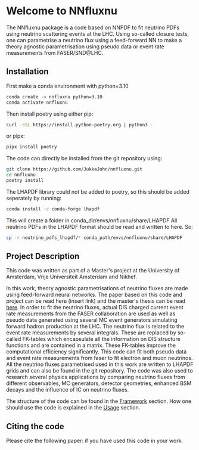 # Welcome to NNfluxnu

The NNfluxnu package is a code based on NNPDF to fit neutrino PDFs using neutrino scattering events at the LHC. Using so-called closure tests, one can parametrise a neutrino flux using a feed-forward NN to make a theory agnostic parametrisation using pseudo data or event rate measurements from FASER/SND@LHC. 

## Installation
First make a conda environment with python=3.10
```bash
conda create -n nnfluxnu python=3.10
conda activate nnfluxnu
```
Then install poetry using either pip:
```bash
curl -sSL https://install.python-poetry.org | python3 -
```

or pipx:
```bash
pipx install poetry
```

The code can directly be installed from the git repository using:
```bash
git clone https://github.com/JukkaJohn/nnfluxnu.git
cd nnfluxnu
poetry install
```
The LHAPDF library could not be added to poetry, so this should be added seperately by running:
```bash
conda install -c conda-forge lhapdf
```
This will create a folder in conda_dir/envs/nnfluxnu/share/LHAPDF
All neutrino PDFs in the LHAPDF format should be read and written to here.
So:
```bash
cp -r neutrino_pdfs_lhapdf/* conda_path/envs/nnfluxnu/share/LHAPDF
```    

<!-- * `mkdocs new [dir-name]` - Create a new project.
* `mkdocs serve` - Start the live-reloading docs server.
* `mkdocs build` - Build the documentation site.
* `mkdocs -h` - Print help message and exit. -->



## Project Description
This code was written as part of a Master's project at the University of Amsterdam, Vrije Universiteit Amsterdam and Nikhef. 

In this work, theory agnostic parametrisations of neutrino fluxes are made using feed-forward neural networks. The paper based on this code and project can be read here (insert link) and the master's thesis can be read  [here](img/Thesis_01_07.pdf). In order to fit the neutrino fluxes, actual DIS charged current event rate measurements from the FASER collaboration are used as well as pseudo data generated using several MC event generators simulating forward hadron production at the LHC. The neutrino flux is related to the event rate measurements by several integrals. These are replaced by so-called FK-tables which encapsulate all the information on DIS structure functions and are contained in a matrix. These FK-tables improve the computational efficiency significantly. This code can fit both pseudo data and event rate measurements from faser to fit electron and muon neutrinos. All the neutrino fluxes parametrised used in this work are written to LHAPDF grids and can also be found in the git repository. The code was also used to research several physics applications by comparing neutrino fluxes from different observables, MC generators, detector geometries, enhanced BSM decays and the influence of IC on neutrino fluxes. 

The structure of the code can be found in the [Framework](framework.md) section. How one should use the code is explained in the [Usage](usage.md) section. 


## Citing the code
Please cite the following paper: if you have used this code in your work.